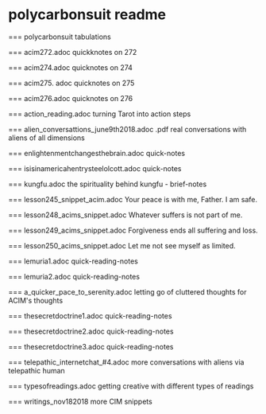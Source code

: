 # polycarbonsuit readme

=== polycarbonsuit tabulations

=== acim272.adoc
quickknotes on 272

=== acim274.adoc
quicknotes on 274

=== acim275. adoc
quicknotes on 275

=== acim276.adoc
quicknotes on 276

=== action_reading.adoc
turning Tarot into action steps

=== alien_conversattions_june9th2018.adoc .pdf
real conversations with aliens of all dimensions

=== enlightenmentchangesthebrain.adoc
quick-notes

=== isisinamericahentrysteelolcott.adoc
quick-notes

=== kungfu.adoc
the spirituality behind kungfu - brief-notes

=== lesson245_snippet_acim.adoc
Your peace is with me, Father. I am safe.

=== lesson248_acims_snippet.adoc
Whatever suffers is not part of me.

=== lesson249_acims_snippet.adoc
Forgiveness ends all suffering and loss.

=== lesson250_acims_snippet.adoc
Let me not see myself as limited.

=== lemuria1.adoc
quick-reading-notes

=== lemuria2.adoc
quick-reading-notes

=== a_quicker_pace_to_serenity.adoc
letting go of cluttered thoughts for ACIM's thoughts

=== thesecretdoctrine1.adoc
quick-reading-notes

=== thesecretdoctrine2.adoc
quick-reading-notes

=== thesecretdoctrine3.adoc
quick-reading-notes

=== telepathic_internetchat_#4.adoc
more conversations with aliens via telepathic human

=== typesofreadings.adoc
getting creative with different types of readings

=== writings_nov182018
more CIM snippets
